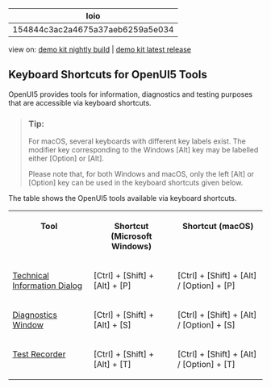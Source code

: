<!-- loio154844c3ac2a4675a37aeb6259a5e034 -->

| loio |
| -----|
| 154844c3ac2a4675a37aeb6259a5e034 |

<div id="loio">

view on: [demo kit nightly build](https://openui5nightly.hana.ondemand.com/topic/154844c3ac2a4675a37aeb6259a5e034) | [demo kit latest release](https://sdk.openui5.org/topic/154844c3ac2a4675a37aeb6259a5e034)</div>

## Keyboard Shortcuts for OpenUI5 Tools

OpenUI5 provides tools for information, diagnostics and testing purposes that are accessible via keyboard shortcuts.

> ### Tip:  
> For macOS, several keyboards with different key labels exist. The modifier key corresponding to the Windows [Alt\] key may be labelled either [Option\] or [Alt\].
> 
> Please note that, for both Windows and macOS, only the left [Alt\] or [Option\] key can be used in the keyboard shortcuts given below.

The table shows the OpenUI5 tools available via keyboard shortcuts.


<table>
<tr>
<th valign="top">

Tool



</th>
<th valign="top">

Shortcut \(Microsoft Windows\)



</th>
<th valign="top">

Shortcut \(macOS\)



</th>
</tr>
<tr>
<td valign="top">

 [Technical Information Dialog](Technical_Information_Dialog_616a3ef.md#loio616a3ef07f554e20a3adf749c11f64e9) 



</td>
<td valign="top">

  [Ctrl\] + [Shift\] + [Alt\] + [P\]  



</td>
<td valign="top">

  [Ctrl\] + [Shift\] + [Alt\] / [Option\] + [P\]  



</td>
</tr>
<tr>
<td valign="top">

 [Diagnostics Window](Diagnostics_6ec18e8.md#loio6ec18e80b0ce47f290bc2645b0cc86e6) 



</td>
<td valign="top">

  [Ctrl\] + [Shift\] + [Alt\] + [S\]  



</td>
<td valign="top">

  [Ctrl\] + [Shift\] + [Alt\] / [Option\] + [S\]  



</td>
</tr>
<tr>
<td valign="top">

 [Test Recorder](Test_Recorder_2535ef9.md) 



</td>
<td valign="top">

  [Ctrl\] + [Shift\] + [Alt\] + [T\]  



</td>
<td valign="top">

  [Ctrl\] + [Shift\] + [Alt\] / [Option\] + [T\]  



</td>
</tr>
</table>

